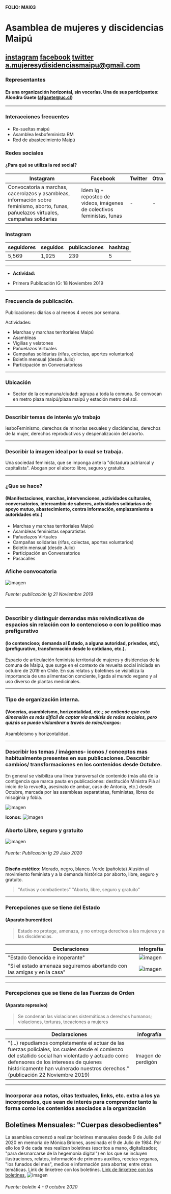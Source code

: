 #### FOLIO: MAI03
# Asamblea de mujeres y discidencias Maipú

[instagram]( https://www.instagram.com/a.mujeresydisidenciasmaipu/)
[facebook](https://www.facebook.com/AsambleaMujeresYDisidenciasMaipu/)
[twitter]()
<a.mujeresydisidenciasmaipu@gmail.com>
---

### Representantes
#### Es una organización horizontal, sin vocerías. Una de sus participantes: Alondra Gaete (afgaete@uc.cl)

---
### Interacciones frecuentes
#### 
* Re-sueltas maipú
* Asamblea lesbofeminista RM
* Red de abastecimiento Maipú

### Redes sociales
#### ¿Para qué se utiliza la red social?
| Instagram | Facebook | Twitter | Otra 
|---|---|---|---|
|Convocatoria a marchas, cacerolazos y asambleas, información sobre feminismo, aborto, funas, pañuelazos virtuales, campañas solidarias|Idem Ig + reposteo de videos, imágenes de colectivos feministas, funas|-| -|

### **Instagram**
| seguidores | seguidos | publicaciones | hashtag 
|---|---|---|---|
|5,569|1,925|239| 5

---

* **Actividad:**   

* Primera Publicación IG: 18 Noviembre 2019

---
### Frecuencia de publicación.

Publicaciones: diarias o al menos 4 veces por semana.

Actividades:
* Marchas y marchas territoriales Maipú
* Asambleas 
* Vigilias y velatones
* Pañuelazos Virtuales 
* Campañas solidarias (rifas, colectas, aportes voluntarios)
* Boletín mensual (desde Julio) 
* Participación en Conversatorioss 

---
### Ubicación
* Sector de la comununa/ciudad: agrupa a toda la comuna. Se convocan en metro plaza maipú/plaza maipú y estación metro del sol. 

---
### Describir temas de interés y/o trabajo
lesboFeminismo,  derechos de minorías sexuales y discidencias, derechos  de la mujer, derechos reproductivos y despenalización del aborto.

---
### Describir la imagen ideal por la cual se trabaja.
 Una sociedad feminista, que se imponga ante la "dictadura patriarcal y capitalista". Abogan por el aborto libre, seguro y gratuito. 

---
### ¿Que se hace?
#### (Manifestaciones, marchas, intervenciones, actividades culturales, conversatorios, intercambio de saberes, actividades solidarias o de apoyo mutuo, abastecimiento, contra información, emplazamiento a autoridades etc.)
* Marchas y marchas territoriales Maipú
* Asambleas feministas separatistas
* Pañuelazos Virtuales 
* Campañas solidarias (rifas, colectas, aportes voluntarios)
* Boletín mensual (desde Julio) 
* Participación en Conversatorios
* Pasacalles 
### Afiche convocatoria 
![imagen](/Imag/21nov.png) 
###### Fuente: publicación Ig 21 Noviembre 2019

---
### Describir y distinguir demandas más reivindicativas de espacios sin relación con lo contencioso o con lo político mas prefigurativo
#### (lo contencioso; demanda al Estado, a alguna autoridad, privados, etc), (prefigurativo, transformación desde lo cotidiano, etc.).
Espacio de articulación feminista territorial de mujeres y disidencias de la comuna de Maipú, que surge en el contexto de revuelta social iniciada en octubre de 2019 en Chile. 
En sus relatos y boletines se visibiliza la importancia de una alimentación conciente, ligada al mundo vegano y al uso diverso de plantas medicinales.

---
### Tipo de organización interna.
#### (Vocerías, asambleísmo, horizontalidad, etc.; *se entiende que esta dimensión es más difícil de captar vía análisis de redes sociales, pero quizás se puede vislumbrar a través de roles/cargos*:
Asambleismo y horizontalidad. 

---
### Describir los temas / imágenes- iconos / conceptos mas habitualmente presentes en sus publicaciones. Describir cambios/ transformaciones en los contenidos desde Octubre.
En general se visibiliza una línea transversal de contenido (más allá de la contigencia que marca pauta en publicaciones: destitución Ministra Plá al inicio de la revuelta, asesinato de ambar, caso de Antonia, etc.) desde Octubre, marcada por las asambleas separatistas, feministas, libres de misoginia y fobia. 

![imagen](/Imag/separatista.png) 

**Iconos:**
![imagen](/Imag/mujponiente.png) 

### Aborto Libre, seguro y gratuito 
![imagen](/Imag/aborto.png) 
###### Fuente: Publicación Ig 29 Julio 2020


**Diseño estético:**
Morado, negro, blanco. Verde (pañoleta) Alusión al movimiento feminista y a la demanda histórica por aborto, libre, seguro y gratuito. 

> "Activas y combatientes" "Aborto, libre, seguro y gratuito"

---
### Percepciones que se tiene del Estado
#### (Aparato burocrático)
>  Estado no protege, amenaza, y no entrega derechos a las mujeres y a las discidencias.

| Declaraciones | infografía | 
|---|---|
|"Estado Genocida e inoperante"|  ![imagen](/Imag/estado.png) 
|"Si el estado amenaza seguiremos abortando con las amigas y en la casa"| ![imagen](/Imag/aborto1.png) |

---
### Percepciones que se tiene de las Fuerzas de Orden
#### (Aparato represivo)
> Se condenan las violaciones sistemáticas a derechos humanos; violaciones, torturas, tocaciones a mujeres

| Declaraciones | infografía | 
|---|---|
|"(...) repudiamos completamente el actuar de las fuerzas policiales, los cuales desde el comienzo del estallido social han violentado y actuado como defensores de los intereses de quienes históricamente han vulnerado nuestros derechos." (publicación 22 Noviembre 2019) | Imagen de perdigón|

---
### Incorporar aca notas, citas textuales, links, etc. extra a los ya incorporados, que sean de interés para comprender tanto la forma como los contenidos asociados a la organización
## Boletines Mensuales: "Cuerpas desobedientes"
La asamblea comenzó a realizar boletines mensuales desde 9 de Julio del 2020 en memoria de Mónica Briones, asesinada el 9 de Julio de 1984. Por ello los 9 de cada mes realizan boletines (escritos a mano, digitalizados; "para desmarcarse de la hegemonía digital") en los que se incluyen ilustraciones, relatos,  información de primeros auxilios, recetas veganas, "los funados del mes", medios e información para abortar, entre otras temáticas. Link de linketree con los boletines. [Link de linketree con los boletines.](https://linktr.ee/a.mujeresydisidenciasmaipu)
 ![imagen](/Imag/boletin4.png)
 ###### Fuente: boletín 4 - 9 octubre 2020